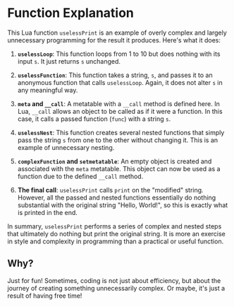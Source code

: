 # Function Explanation

This Lua function `uselessPrint` is an example of overly complex and largely unnecessary programming for the result it produces. Here's what it does:

1. **`uselessLoop`**: This function loops from 1 to 10 but does nothing with its input `s`. It just returns `s` unchanged.

2. **`uselessFunction`**: This function takes a string, `s`, and passes it to an anonymous function that calls `uselessLoop`. Again, it does not alter `s` in any meaningful way.

3. **`meta` and `__call`**: A metatable with a `__call` method is defined here. In Lua, `__call` allows an object to be called as if it were a function. In this case, it calls a passed function (`func`) with a string `s`.

4. **`uselessNest`**: This function creates several nested functions that simply pass the string `s` from one to the other without changing it. This is an example of unnecessary nesting.

5. **`complexFunction` and `setmetatable`**: An empty object is created and associated with the `meta` metatable. This object can now be used as a function due to the defined `__call` method.

6. **The final call**: `uselessPrint` calls `print` on the "modified" string. However, all the passed and nested functions essentially do nothing substantial with the original string "Hello, World!", so this is exactly what is printed in the end.

In summary, `uselessPrint` performs a series of complex and nested steps that ultimately do nothing but print the original string. It is more an exercise in style and complexity in programming than a practical or useful function.

## Why?

Just for fun! Sometimes, coding is not just about efficiency, but about the journey of creating something unnecessarily complex.
Or maybe, it's just a result of having free time!
